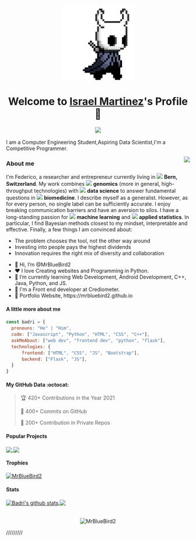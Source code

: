 <p align="center">
  <br>
  <samp>
   

</samp>

  <img src="https://raw.githubusercontent.com/TanZng/TanZng/master/assets/hollor_knight3.gif" width="200"/>

</p>

<p align="center">
  <h1 align="center">Welcome to <a href="https://github.com/Israwss">Israel Martinez</a>'s Profile 👋</h1>
</p>
<p align="center">
  <a align="center" href="https://github.com/DenverCoder1/readme-typing-svg"><img src="https://readme-typing-svg.herokuapp.com?&font=IBM+Plex+Sans&color=F72EE2&size=25&lines=Welcome+to+my+GitHub+Profile!;I'm+a+Computer+Engineering+Student;Aspiring+Data+Scientist" /></a>
</p>
<p>I am a Computer Engineering Student,Aspiring Data Scientist,I'm a Competitive Programmer.</p>
<img align="right" src="https://media.giphy.com/media/M9gbBd9nbDrOTu1Mqx/giphy.gif">


<h3><b>About me</b></h3>

<p>I'm Federico, a researcher and entrepreneur currently living in <img src="https://image.flaticon.com/icons/svg/321/321167.svg" width="14"/> <b>Bern, Switzerland</b>. My work combines <img src="https://image.flaticon.com/icons/svg/3254/3254464.svg" width="14"/> <b>genomics</b> (more in general, high-throughput technologies) with <img src="https://image.flaticon.com/icons/svg/2103/2103633.svg" width="14"/> <b>data science</b> to answer fundamental questions in <img src="https://image.flaticon.com/icons/svg/1021/1021606.svg" width="14"/> <b>biomedicine</b>. I describe myself as a generalist. However, as for every person, no single label can be sufficiently accurate. I enjoy breaking communication barriers and have an aversion to silos. I have a long-standing passion for <img src="https://image.flaticon.com/icons/svg/2970/2970624.svg" width="14"/> <b>machine learning</b> and <img src="https://image.flaticon.com/icons/svg/2920/2920349.svg" width="14"/> <b>applied statistics</b>. In particular, I find Bayesian methods closest to my mindset, interpretable and effective. Finally, a few things I am convinced about:

- The problem chooses the tool, not the other way around
- Investing into people pays the highest dividends
- Innovation requires the right mix of diversity and collaboration

</p>


<ul>
  <li>👋 Hi, I’m @MrBlueBird2</li>
  <li>❤️ I love Creating websites and Programming in Python.</li>
  <li>🌱 I’m currently learning Web Development, Android Development, C++, Java, Python, and JS.</li>
  <li>💼 I'm a Front end developer at Crediometer.</li>
  <li>🧐 Portfolio Website, https://mrbluebird2.github.io</li>
</ul>

#### A little more about me
```javascript
const badri = {
  pronouns: "He" | "Him",
  code: ["Javascript", "Python", "HTML", "CSS", "C++"],
  askMeAbout: ["web dev", "frontend dev", "python", "flask"],
  technologies: {
      frontend: ["HTML", "CSS", "JS", "Bootstrap"],
      backend: ["Flask", "JS"],
  }
}
```

#### My GitHub Data :octocat:
> 🏆 420+ Contributions in the Year 2021
 > 
> 📜 400+ Commits on GitHub
 > 
> 🔑 200+ Contribution in Private Repos
 > 

#### Popular Projects
<a href="https://github.com/MrBlueBird2/to-do-list-flask">
  <!-- Change the `github-readme-stats.anuraghazra1.vercel.app` to `github-readme-stats.vercel.app`  -->
  <img align="center" src="https://github-readme-stats.anuraghazra1.vercel.app/api/pin/?username=MrBlueBird2&repo=to-do-list-flask&theme=onedark" />
</a>    
<a href="https://github.com/mrbluebird2/mrbluebird2.github.io">
  <!-- Change the `github-readme-stats.anuraghazra1.vercel.app` to `github-readme-stats.vercel.app`  -->
  <img align="center" src="https://github-readme-stats.anuraghazra1.vercel.app/api/pin/?username=MrBlueBird2&repo=mrbluebird2.github.io&theme=onedark"/>
</a>

#### Trophies

<p align="left"> <a href="https://github.com/ryo-ma/github-profile-trophy"><img src="https://github-profile-trophy.vercel.app/?username=MrBlueBird2&row=2&column=6&theme=onedark&column=8&no-frame=false&no-bg=false" alt="MrBlueBird2"></a></p>

#### Stats
<a href="https://github.com/anuraghazra/github-readme-stats">
  <img align="center" src="https://github-readme-stats.anuraghazra1.vercel.app/api?username=MrBlueBird2&show_icons=true&include_all_commits=true&theme=onedark" alt="Badri's github stats" />
</a>
<a href="https://github.com/anuraghazra/github-readme-stats">
  <!-- Change the `github-readme-stats.anuraghazra1.vercel.app` to `github-readme-stats.vercel.app`  -->
  <img align="center" src="https://github-readme-stats.anuraghazra1.vercel.app/api/top-langs/?username=MrBlueBird2&layout=compact&theme=onedark" />
</a>
<br />
<br />
<p align="center">
  <img align="center" height="150em" src="https://github-readme-streak-stats.herokuapp.com/?user=MrBlueBird2&theme=onedark" alt="MrBlueBird2" />
</p>


/////////











